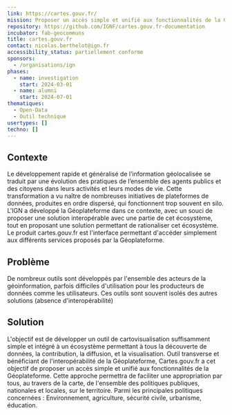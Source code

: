 ```yaml
---
link: https://cartes.gouv.fr/
mission: Proposer un accès simple et unifié aux fonctionnalités de la Géoplateforme
repository: https://github.com/IGNF/cartes.gouv.fr-documentation
incubator: fab-geocommuns
title: cartes.gouv.fr
contact: nicolas.berthelot@ign.fr
accessibility_status: partiellement conforme
sponsors:
  - /organisations/ign
phases:
  - name: investigation
    start: 2024-03-01
  - name: alumni
    start: 2024-07-01
thematiques:
  - Open-Data
  - Outil technique
usertypes: []
techno: []
---
```

## Contexte

Le développement rapide et généralisé de l’information géolocalisée se traduit par une évolution des pratiques de l’ensemble des agents publics et des citoyens dans leurs activités et leurs modes de vie.
Cette transformation a vu naître de nombreuses initiatives de plateformes de données, produites en ordre dispersé, qui fonctionnent trop souvent en silo.
L'IGN a développé la Géoplateforme dans ce contexte, avec un souci de proposer une solution interopérable avec une partie de cet écosystème, tout en proposant une solution permettant de rationaliser cet écosystème.
Le produit cartes.gouv.fr est l'interface permettant d'accéder simplement aux différents services proposés par la Géoplateforme.

## Problème

De nombreux outils sont développés par l'ensemble des acteurs de la géoinformation, parfois difficiles d'utilisation pour les producteurs de données comme les utilisateurs. Ces outils sont souvent isolés des autres solutions (absence d'interopérabilité)

## Solution

L'objectif est de développer un outil de cartovisualisation suffisamment simple et intégré à un écosystème permettant à tous la découverte de données, la contribution, la diffusion, et la visualisation. 
Outil transverse et bénéficiant de l'interopérabilité de la Géoplateforme, Cartes.gouv.fr a cet objectif de proposer un accès simple et unifié aux fonctionnalités de la Géoplateforme. Cette approche permettra de faciliter une appropriation par tous, au travers de la carte, de l'ensemble des politiques publiques, nationales et locales, sur le territoire. Parmi les principales politiques concernées : Environnement, agriculture, sécurité civile, urbanisme, éducation.